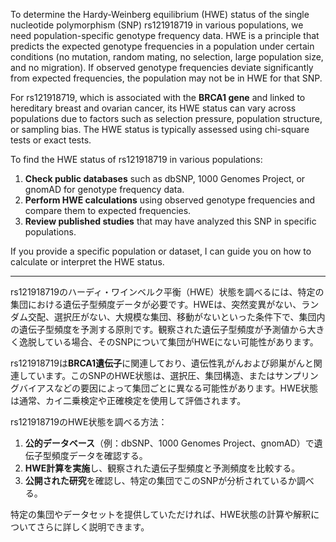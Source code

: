 To determine the Hardy-Weinberg equilibrium (HWE) status of the single nucleotide polymorphism (SNP) rs121918719 in various populations, we need population-specific genotype frequency data. HWE is a principle that predicts the expected genotype frequencies in a population under certain conditions (no mutation, random mating, no selection, large population size, and no migration). If observed genotype frequencies deviate significantly from expected frequencies, the population may not be in HWE for that SNP.

For rs121918719, which is associated with the **BRCA1 gene** and linked to hereditary breast and ovarian cancer, its HWE status can vary across populations due to factors such as selection pressure, population structure, or sampling bias. The HWE status is typically assessed using chi-square tests or exact tests.

To find the HWE status of rs121918719 in various populations:
1. **Check public databases** such as dbSNP, 1000 Genomes Project, or gnomAD for genotype frequency data.
2. **Perform HWE calculations** using observed genotype frequencies and compare them to expected frequencies.
3. **Review published studies** that may have analyzed this SNP in specific populations.

If you provide a specific population or dataset, I can guide you on how to calculate or interpret the HWE status.

---

rs121918719のハーディ・ワインベルク平衡（HWE）状態を調べるには、特定の集団における遺伝子型頻度データが必要です。HWEは、突然変異がない、ランダム交配、選択圧がない、大規模な集団、移動がないといった条件下で、集団内の遺伝子型頻度を予測する原則です。観察された遺伝子型頻度が予測値から大きく逸脱している場合、そのSNPについて集団がHWEにない可能性があります。

rs121918719は**BRCA1遺伝子**に関連しており、遺伝性乳がんおよび卵巣がんと関連しています。このSNPのHWE状態は、選択圧、集団構造、またはサンプリングバイアスなどの要因によって集団ごとに異なる可能性があります。HWE状態は通常、カイ二乗検定や正確検定を使用して評価されます。

rs121918719のHWE状態を調べる方法：
1. **公的データベース**（例：dbSNP、1000 Genomes Project、gnomAD）で遺伝子型頻度データを確認する。
2. **HWE計算を実施**し、観察された遺伝子型頻度と予測頻度を比較する。
3. **公開された研究**を確認し、特定の集団でこのSNPが分析されているか調べる。

特定の集団やデータセットを提供していただければ、HWE状態の計算や解釈についてさらに詳しく説明できます。